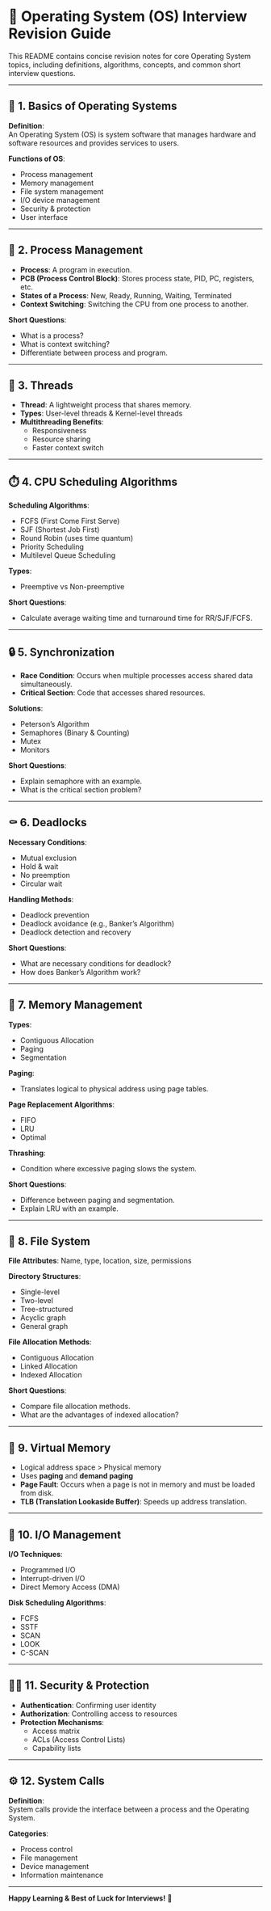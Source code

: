 # 📘 Operating System (OS) Interview Revision Guide

This README contains concise revision notes for core Operating System topics, including definitions, algorithms, concepts, and common short interview questions.

---

## 📘 1. Basics of Operating Systems

**Definition**:  
An Operating System (OS) is system software that manages hardware and software resources and provides services to users.

**Functions of OS**:
- Process management
- Memory management
- File system management
- I/O device management
- Security & protection
- User interface

---

## 🔄 2. Process Management

- **Process**: A program in execution.
- **PCB (Process Control Block)**: Stores process state, PID, PC, registers, etc.
- **States of a Process**: New, Ready, Running, Waiting, Terminated
- **Context Switching**: Switching the CPU from one process to another.

**Short Questions**:
- What is a process?
- What is context switching?
- Differentiate between process and program.

---

## 🧵 3. Threads

- **Thread**: A lightweight process that shares memory.
- **Types**: User-level threads & Kernel-level threads
- **Multithreading Benefits**:
  - Responsiveness
  - Resource sharing
  - Faster context switch

---

## ⏱️ 4. CPU Scheduling Algorithms

**Scheduling Algorithms**:
- FCFS (First Come First Serve)
- SJF (Shortest Job First)
- Round Robin (uses time quantum)
- Priority Scheduling
- Multilevel Queue Scheduling

**Types**:
- Preemptive vs Non-preemptive

**Short Questions**:
- Calculate average waiting time and turnaround time for RR/SJF/FCFS.

---

## 🔒 5. Synchronization

- **Race Condition**: Occurs when multiple processes access shared data simultaneously.
- **Critical Section**: Code that accesses shared resources.

**Solutions**:
- Peterson’s Algorithm
- Semaphores (Binary & Counting)
- Mutex
- Monitors

**Short Questions**:
- Explain semaphore with an example.
- What is the critical section problem?

---

## ⚰️ 6. Deadlocks

**Necessary Conditions**:
- Mutual exclusion
- Hold & wait
- No preemption
- Circular wait

**Handling Methods**:
- Deadlock prevention
- Deadlock avoidance (e.g., Banker’s Algorithm)
- Deadlock detection and recovery

**Short Questions**:
- What are necessary conditions for deadlock?
- How does Banker’s Algorithm work?

---

## 💾 7. Memory Management

**Types**:
- Contiguous Allocation
- Paging
- Segmentation

**Paging**:
- Translates logical to physical address using page tables.

**Page Replacement Algorithms**:
- FIFO
- LRU
- Optimal

**Thrashing**:
- Condition where excessive paging slows the system.

**Short Questions**:
- Difference between paging and segmentation.
- Explain LRU with an example.

---

## 📂 8. File System

**File Attributes**: Name, type, location, size, permissions

**Directory Structures**:
- Single-level
- Two-level
- Tree-structured
- Acyclic graph
- General graph

**File Allocation Methods**:
- Contiguous Allocation
- Linked Allocation
- Indexed Allocation

**Short Questions**:
- Compare file allocation methods.
- What are the advantages of indexed allocation?

---

## 🧠 9. Virtual Memory

- Logical address space > Physical memory
- Uses **paging** and **demand paging**
- **Page Fault**: Occurs when a page is not in memory and must be loaded from disk.
- **TLB (Translation Lookaside Buffer)**: Speeds up address translation.

---

## 📀 10. I/O Management

**I/O Techniques**:
- Programmed I/O
- Interrupt-driven I/O
- Direct Memory Access (DMA)

**Disk Scheduling Algorithms**:
- FCFS
- SSTF
- SCAN
- LOOK
- C-SCAN

---

## 👮‍♀️ 11. Security & Protection

- **Authentication**: Confirming user identity
- **Authorization**: Controlling access to resources
- **Protection Mechanisms**:
  - Access matrix
  - ACLs (Access Control Lists)
  - Capability lists

---

## ⚙️ 12. System Calls

**Definition**:  
System calls provide the interface between a process and the Operating System.

**Categories**:
- Process control
- File management
- Device management
- Information maintenance

---

**Happy Learning & Best of Luck for Interviews!** 🚀
